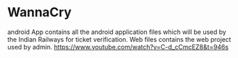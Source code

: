 # WannaCry
android App contains all the android application files which will be used by the Indian Railways for ticket verification.
Web files contains the web project used by admin.
https://www.youtube.com/watch?v=C-d_cCmcEZ8&t=946s
